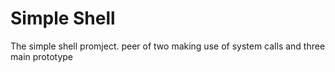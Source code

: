# Simple Shell
The simple shell promject.
peer of two
making use of system calls and three main prototype
